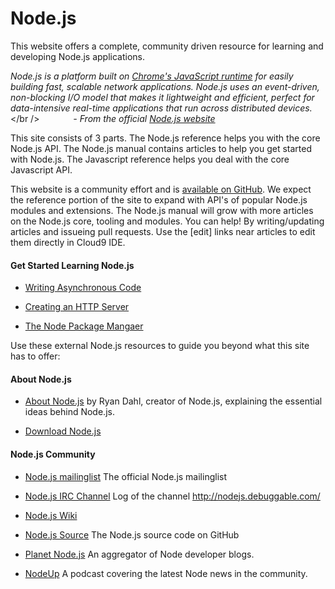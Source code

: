 # Node.js

This website offers a complete, community driven resource for learning and developing Node.js applications.

<i>Node.js is a platform built on <a href="http://code.google.com/p/v8/" target="_blank">Chrome's JavaScript runtime</a> for easily building fast, scalable network applications. Node.js uses an event-driven, non-blocking I/O model that makes it lightweight and efficient, perfect for data-intensive real-time applications that run across distributed devices.</i></br />
<i style='padding-left:50px'>- From the official [Node.js website](http://nodejs.org)</i>

This site consists of 3 parts. The Node.js reference helps you with the core Node.js API. The Node.js manual contains articles to help you get started with Node.js. The Javascript reference helps you deal with the core Javascript API.

This website is a community effort and is [available on GitHub](https://github.com/c9/nodemanual.org). We expect the reference portion of the site to expand with API's of popular Node.js modules and extensions. The Node.js manual will grow with more articles on the Node.js core, tooling and modules. You can help! By writing/updating articles and issueing pull requests. Use the [edit] links near articles to edit them directly in Cloud9 IDE.

#### Get Started Learning Node.js

* [Writing Asynchronous Code](nodejs_dev_guide/writing_asynchronous_code.html)

* [Creating an HTTP Server](nodejs_dev_guide/creating_an_http_server.html)

* [The Node Package Mangaer](nodejs_dev_guide/npm.html)

Use these external Node.js resources to guide you beyond what this site has to offer:

#### About Node.js
* [About Node.js](http://nodejs.org/about/) 
by Ryan Dahl, creator of Node.js, explaining the essential ideas behind Node.js.

* [Download Node.js](http://nodejs.org/#download)

#### Node.js Community 
* [Node.js mailinglist](http://groups.google.com/group/nodejs?pli=1)
The official Node.js mailinglist

* [Node.js IRC Channel](irc://irc.freenode.net/%26node.js)
Log of the channel http://nodejs.debuggable.com/

* [Node.js Wiki](https://github.com/joyent/node/wiki)

* [Node.js Source](http://github.com/joyent/node)
The Node.js source code on GitHub

* [Planet Node.js](http://planetnodejs.com/)
An aggregator of Node developer blogs.

* [NodeUp](http://nodeup.com/)
A podcast covering the latest Node news in the community.